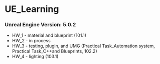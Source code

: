 # UE_Learning
### Unreal Engine Version: 5.0.2

- HW_1 - material and blueprint (101.1)
- HW_2 - in process
- HW_3 - testing, plugin, and UMG (Practical Task_Automation system, Practical Task_C++and Blueprints, 102.2)
- HW_4 - lighting (103.1)
